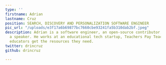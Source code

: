 ```yaml
---
type: ''
firstname: Adrian
lastname: Cruz
position: SEARCH, DISCOVERY AND PERSONALIZATION SOFTWARE ENGINEER
pic_url: "/uploads/e3f17a6b69877bc7660cbe93241fa5b310dab2bf.jpeg"
description: Adrian is a software engineer, an open-source contributor, and sometimes
  a speaker. He works at an educational tech startup, Teachers Pay Teachers, helping
  educators get the resources they need.
twitter: drincruz
github: drincruz

---
```

